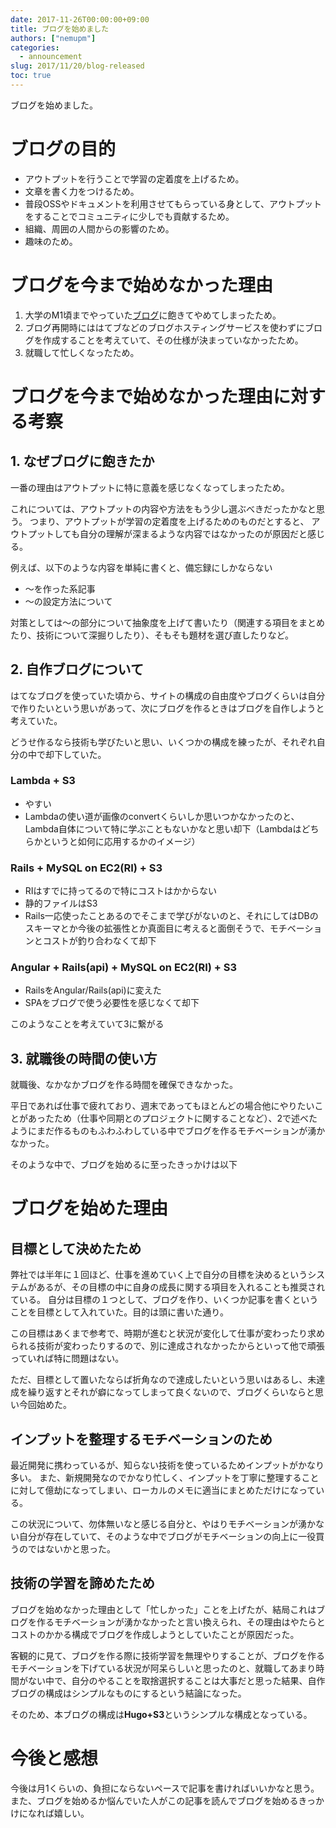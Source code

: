 ```yaml
---
date: 2017-11-26T00:00:00+09:00
title: ブログを始めました
authors: ["nemupm"]
categories:
  - announcement
slug: 2017/11/20/blog-released
toc: true
---
```


ブログを始めました。

# ブログの目的

* アウトプットを行うことで学習の定着度を上げるため。
* 文章を書く力をつけるため。
* 普段OSSやドキュメントを利用させてもらっている身として、アウトプットをすることでコミュニティに少しでも貢献するため。
* 組織、周囲の人間からの影響のため。
* 趣味のため。

# ブログを今まで始めなかった理由

1. 大学のM1頃までやっていた[ブログ](http://nemupm.hatenablog.com/)に飽きてやめてしまったため。
2. ブログ再開時にははてブなどのブログホスティングサービスを使わずにブログを作成することを考えていて、その仕様が決まっていなかったため。
3. 就職して忙しくなったため。

# ブログを今まで始めなかった理由に対する考察

## 1. なぜブログに飽きたか

一番の理由はアウトプットに特に意義を感じなくなってしまったため。

これについては、アウトプットの内容や方法をもう少し選ぶべきだったかなと思う。
つまり、アウトプットが学習の定着度を上げるためのものだとすると、
アウトプットしても自分の理解が深まるような内容ではなかったのが原因だと感じる。

例えば、以下のような内容を単純に書くと、備忘録にしかならない

* 〜を作った系記事
* 〜の設定方法について

対策としては〜の部分について抽象度を上げて書いたり（関連する項目をまとめたり、技術について深掘りしたり）、そもそも題材を選び直したりなど。

## 2. 自作ブログについて

はてなブログを使っていた頃から、サイトの構成の自由度やブログくらいは自分で作りたいという思いがあって、次にブログを作るときはブログを自作しようと考えていた。

どうせ作るなら技術も学びたいと思い、いくつかの構成を練ったが、それぞれ自分の中で却下していた。

### Lambda + S3
	
* やすい
* Lambdaの使い道が画像のconvertくらいしか思いつかなかったのと、Lambda自体について特に学ぶこともないかなと思い却下（Lambdaはどちらかというと如何に応用するかのイメージ）

### Rails + MySQL on EC2(RI) + S3

* RIはすでに持ってるので特にコストはかからない
* 静的ファイルはS3
* Rails一応使ったことあるのでそこまで学びがないのと、それにしてはDBのスキーマとか今後の拡張性とか真面目に考えると面倒そうで、モチベーションとコストが釣り合わなくて却下

### Angular + Rails(api) + MySQL on EC2(RI) + S3

* RailsをAngular/Rails(api)に変えた
* SPAをブログで使う必要性を感じなくて却下

このようなことを考えていて3に繋がる

## 3. 就職後の時間の使い方

就職後、なかなかブログを作る時間を確保できなかった。

平日であれば仕事で疲れており、週末であってもほとんどの場合他にやりたいことがあったため（仕事や同期とのプロジェクトに関することなど）、2で述べたようにまだ作るものもふわふわしている中でブログを作るモチベーションが湧かなかった。

そのような中で、ブログを始めるに至ったきっかけは以下

# ブログを始めた理由

## 目標として決めたため

弊社では半年に１回ほど、仕事を進めていく上で自分の目標を決めるというシステムがあるが、その目標の中に自身の成長に関する項目を入れることも推奨されている。
自分は目標の１つとして、ブログを作り、いくつか記事を書くということを目標として入れていた。目的は頭に書いた通り。

この目標はあくまで参考で、時期が進むと状況が変化して仕事が変わったり求められる技術が変わったりするので、別に達成されなかったからといって他で頑張っていれば特に問題はない。

ただ、目標として置いたならば折角なので達成したいという思いはあるし、未達成を繰り返すとそれが癖になってしまって良くないので、ブログくらいならと思い今回始めた。

## インプットを整理するモチベーションのため

最近開発に携わっているが、知らない技術を使っているためインプットがかなり多い。
また、新規開発なのでかなり忙しく、インプットを丁寧に整理することに対して億劫になってしまい、ローカルのメモに適当にまとめただけになっている。

この状況について、勿体無いなと感じる自分と、やはりモチベーションが湧かない自分が存在していて、そのような中でブログがモチベーションの向上に一役買うのではないかと思った。

## 技術の学習を諦めたため

ブログを始めなかった理由として「忙しかった」ことを上げたが、結局これはブログを作るモチベーションが湧かなかったと言い換えられ、その理由はやたらとコストのかかる構成でブログを作成しようとしていたことが原因だった。

客観的に見て、ブログを作る際に技術学習を無理やりすることが、ブログを作るモチベーションを下げている状況が阿呆らしいと思ったのと、就職してあまり時間がない中で、自分のやることを取捨選択することは大事だと思った結果、自作ブログの構成はシンプルなものにするという結論になった。

そのため、本ブログの構成は**Hugo+S3**というシンプルな構成となっている。

# 今後と感想

今後は月1くらいの、負担にならないペースで記事を書ければいいかなと思う。また、ブログを始めるか悩んでいた人がこの記事を読んでブログを始めるきっかけになれば嬉しい。
